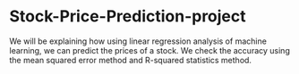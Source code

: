 # Stock-Price-Prediction-project
We will be explaining how using linear regression analysis of machine learning,  we can predict the prices of a stock. We check the accuracy using the mean  squared error method and R-squared statistics method.
